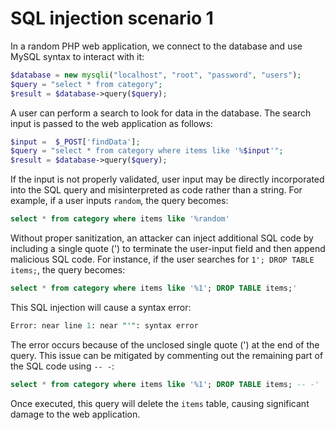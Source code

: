 # SQL injection scenario 1

In a random PHP web application, we connect to the database and use MySQL syntax to interact with it:
 ``` php
$database = new mysqli("localhost", "root", "password", "users");
$query = "select * from category";
$result = $database->query($query);
 ```

A user can perform a search to look for data in the database. The search input is passed to the web application as follows:
``` php
$input =  $_POST['findData'];
$query = "select * from category where items like '%$input'";
$result = $database->query($query);
```

If the input is not properly validated, user input may be directly incorporated into the SQL query and misinterpreted as code rather than a string. For example, if a user inputs <code>random</code>, the query becomes:
``` sql
select * from category where items like '%random'
```

Without proper sanitization, an attacker can inject additional SQL code by including a single quote (') to terminate the user-input field and then append malicious SQL code. For instance, if the user searches for <code>1'; DROP TABLE items;</code>, the query becomes:
``` sql
select * from category where items like '%1'; DROP TABLE items;'
```

This SQL injection will cause a syntax error:
``` sql
Error: near line 1: near "'": syntax error
```

The error occurs because of the unclosed single quote (') at the end of the query. This issue can be mitigated by commenting out the remaining part of the SQL code using <code>-- -</code>:
``` sql
select * from category where items like '%1'; DROP TABLE items; -- -'
```

Once executed, this query will delete the <code>items</code> table, causing significant damage to the web application.
